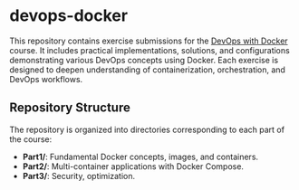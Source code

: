# devops-docker

This repository contains exercise submissions for the [DevOps with Docker](https://devopswithdocker.com/) course. It includes practical implementations, solutions, and configurations demonstrating various DevOps concepts using Docker. Each exercise is designed to deepen understanding of containerization, orchestration, and DevOps workflows.


## Repository Structure  
The repository is organized into directories corresponding to each part of the course:  

- **Part1/**: Fundamental Docker concepts, images, and containers.  
- **Part2/**: Multi-container applications with Docker Compose.  
- **Part3/**: Security, optimization.